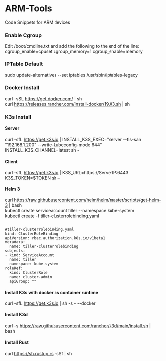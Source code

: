 # ARM-Tools
Code Snippets for ARM devices

### Enable Cgroup </br>
Edit /boot/cmdline.txt and add the following to the end of the line: </br>
cgroup_enable=cpuset cgroup_memory=1 cgroup_enable=memory

### IPTable Default
sudo update-alternatives --set iptables /usr/sbin/iptables-legacy </br>


### Docker Install </br>
curl -sSL https://get.docker.com/ | sh </br>
curl https://releases.rancher.com/install-docker/19.03.sh | sh

### K3s Install </br>
#### Server
curl -sfL https://get.k3s.io | INSTALL_K3S_EXEC="server --tls-san "192.168.1.200" --write-kubeconfig-mode 644" INSTALL_K3S_CHANNEL=latest sh -

#### Client
curl -sfL https://get.k3s.io | K3S_URL=https://ServerIP:6443 K3S_TOKEN=$TOKEN sh –

#### Helm 3
curl https://raw.githubusercontent.com/helm/helm/master/scripts/get-helm-3 | bash </br>
kubectl create serviceaccount tiller --namespace kube-system </br>
kubectl create -f tiller-clusterrolebinding.yaml

<pre><code>
#tiller-clusterrolebinding.yaml
kind: ClusterRoleBinding
apiVersion: rbac.authorization.k8s.io/v1beta1
metadata:
  name: tiller-clusterrolebinding
subjects:
- kind: ServiceAccount
  name: tiller
  namespace: kube-system
roleRef:
  kind: ClusterRole
  name: cluster-admin
  apiGroup: ""
</pre></code>

#### Install K3s with docker as container runtime </br>
curl -sfL https://get.k3s.io | sh -s - --docker

#### Install K3d </br>
curl -s https://raw.githubusercontent.com/rancher/k3d/main/install.sh | bash

#### Install Rust </br>
curl https://sh.rustup.rs -sSf | sh
